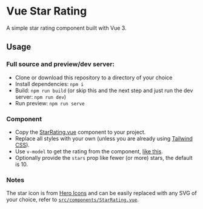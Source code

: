 # Vue Star Rating

A simple star rating component built with Vue 3.

## Usage

### Full source and preview/dev server:

- Clone or download this repository to a directory of your choice
- Install dependencies: `npm i`
- Build: `npm run build` (or skip this and the next step and just run the dev server: `npm run dev`)
- Run preview: `npm run serve`

### Component

- Copy the [StarRating.vue](https://github.com/benjivm/vue-star-rating/blob/master/src/components/StarRating.vue) component to your project.
- Replace all styles with your own (unless you are already using [Tailwind CSS](https://tailwindcss.com)).
- Use `v-model` to get the rating from the component, [like this](https://github.com/benjivm/vue-star-rating/blob/master/src/App.vue#L10).
- Optionally provide the `stars` prop like fewer (or more) stars, the default is 10.

### Notes

The star icon is from [Hero Icons](https://heroicons.com) and can be easily replaced with any SVG of your choice, refer to [`src/components/StarRating.vue`](https://github.com/benjivm/vue-star-rating/blob/master/src/components/StarRating.vue).

